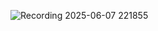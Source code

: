 ![Recording 2025-06-07 221855](https://github.com/user-attachments/assets/e924df73-c472-43ff-9f23-4ecf7f170ed9)
